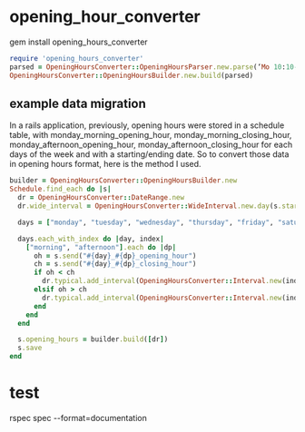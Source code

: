 # opening_hour_converter
gem install opening_hours_converter

```ruby
require 'opening_hours_converter'
parsed = OpeningHoursConverter::OpeningHoursParser.new.parse(‘Mo 10:10-12:12’)
OpeningHoursConverter::OpeningHoursBuilder.new.build(parsed)
```

## example data migration
In a rails application, previously, opening hours were stored in a schedule table, with monday_morning_opening_hour, monday_morning_closing_hour, monday_afternoon_opening_hour, monday_afternoon_closing_hour for each days of the week and with a starting/ending date.
So to convert those data in opening hours format, here is the method I used.

```ruby
builder = OpeningHoursConverter::OpeningHoursBuilder.new
Schedule.find_each do |s|
  dr = OpeningHoursConverter::DateRange.new
  dr.wide_interval = OpeningHoursConverter::WideInterval.new.day(s.starting_date.day, s.starting_date.month, s.starting_date.year, s.ending_date.day, s.ending_date.month, s.ending_date.year)

  days = ["monday", "tuesday", "wednesday", "thursday", "friday", "saturday", "sunday"]

  days.each_with_index do |day, index|
    ["morning", "afternoon"].each do |dp|
      oh = s.send("#{day}_#{dp}_opening_hour")
      ch = s.send("#{day}_#{dp}_closing_hour")
      if oh < ch
        dr.typical.add_interval(OpeningHoursConverter::Interval.new(index, oh.hour*60+oh.min, index, ch.hour*60+ch.min))
      elsif oh > ch
        dr.typical.add_interval(OpeningHoursConverter::Interval.new(index, oh.hour*60+oh.min, index+1, ch.hour*60+ch.min))
      end
    end
  end

  s.opening_hours = builder.build([dr])
  s.save
end
```


# test
rspec spec --format=documentation
